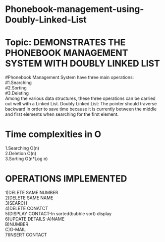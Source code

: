 # Phonebook-management-using-Doubly-Linked-List

# Topic: DEMONSTRATES THE PHONEBOOK MANAGEMENT SYSTEM WITH DOUBLY LINKED LIST

#Phonebook Management System have three main operations:<br />
#1.Searching<br />
#2.Sorting<br />
#3.Deleting<br />
Among the various data structures, these three operations can be carried out well with a Linked List.
Doubly Linked List: The pointer should traverse backward in order to save time because it is currently between the middle and first elements when searching for the first element.


# Time complexities in O

1.Searching O(n)<br />
2.Deletion O(n)<br />
3.Sorting O(n*Log n)<br />

# OPERATIONS IMPLEMENTED
1)DELETE SAME NUMBER<br />
2)DELETE SAME NAME<br />
3)SEARCH<br />
4)DELETE CONATCT<br />
5)DISPLAY CONTACT-In sorted(bubble sort) display<br />
6)UPDATE DETAILS-A)NAME<br />
                 B)NUMBER<br />
                 C)G-MAIL<br />
7)INSERT CONTACT<br />



